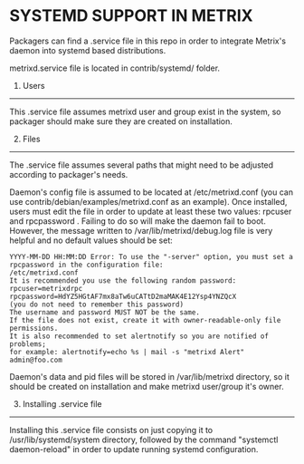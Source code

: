 SYSTEMD SUPPORT IN METRIX
==========================

Packagers can find a .service file in this repo in order to integrate Metrix's 
daemon into systemd based distributions.

metrixd.service file is located in contrib/systemd/ folder.

1. Users
---------------------------------

This .service file assumes metrixd user and group exist in the system, so packager
should make sure they are created on installation. 

2. Files
---------------------------------

The .service file assumes several paths that might need to be adjusted according
to packager's needs.

Daemon's config file is assumed to be located at /etc/metrixd.conf (you can
use contrib/debian/examples/metrixd.conf as an example). Once installed, users
must edit the file in order to update at least these two 
values: rpcuser and rpcpassword . Failing to do so will make the daemon fail 
to boot. However, the message written to /var/lib/metrixd/debug.log file is
very helpful and no default values should be set:

    YYYY-MM-DD HH:MM:DD Error: To use the "-server" option, you must set a rpcpassword in the configuration file:
    /etc/metrixd.conf
    It is recommended you use the following random password:
    rpcuser=metrixdrpc
    rpcpassword=HdYZ5HGtAF7mx8aTw6uCATtD2maMAK4E12Ysp4YNZQcX
    (you do not need to remember this password)
    The username and password MUST NOT be the same.
    If the file does not exist, create it with owner-readable-only file permissions.
    It is also recommended to set alertnotify so you are notified of problems;
    for example: alertnotify=echo %s | mail -s "metrixd Alert" admin@foo.com

Daemon's data and pid files will be stored in /var/lib/metrixd directory, so it
should be created on installation and make metrixd user/group it's owner.

3. Installing .service file
---------------------------------

Installing this .service file consists on just copying it to /usr/lib/systemd/system
directory, followed by the command "systemctl daemon-reload" in order to update
running systemd configuration.